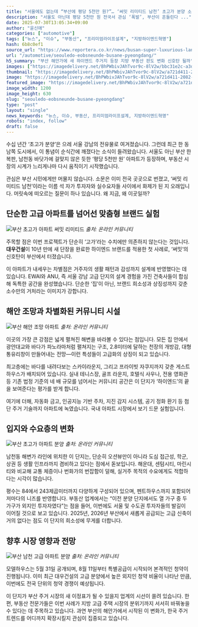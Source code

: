 ```yaml
---
title: "서울에도 없는데 “부산에 평당 5천만 원?”… ‘써밋 리미티드 남천’ 초고가 분양 소식에 전국 ‘들썩’"
description: "서울도 아닌데 평당 5천만 원 전국서 관심 ‘폭발’, 부산이 흔들린다 ..."
date: 2025-07-30T13:05:34+09:00
author: "윤신애"
categories: ["automotive"]
tags: ["뉴스", "이슈", "부동산", "프리미엄라이프설계", "지방하이엔드혁명"]
hash: 6b8c0ef1
source_url: "https://www.reportera.co.kr/news/busan-super-luxurious-landmark/"
url: "/automotive/seouledo-eobsneunde-busane-pyeongdang/"
h5_summary: "부산 해안가에 새 하이엔드 주거지 등장 지방 부동산 판도 변화 신호탄 될까"
images: ["https://imagedelivery.net/BhPWbivJAhTvor9c-8lV2w/bbc31e2c-a3d9-491f-f2c8-3c93ab8ccc00/public", "https://imagedelivery.net/BhPWbivJAhTvor9c-8lV2w/2510db0b-2ca1-4b89-ae6d-b281be265700/public", "https://imagedelivery.net/BhPWbivJAhTvor9c-8lV2w/883e6724-6a81-485d-643a-0fea2e2a2200/public", "https://imagedelivery.net/BhPWbivJAhTvor9c-8lV2w/35d4dd27-7285-4b06-6271-339dc0b9ee00/public", "https://imagedelivery.net/BhPWbivJAhTvor9c-8lV2w/a721d411-2082-4d25-0599-56297769ac00/public"]
thumbnail: "https://imagedelivery.net/BhPWbivJAhTvor9c-8lV2w/a721d411-2082-4d25-0599-56297769ac00/public"
image: "https://imagedelivery.net/BhPWbivJAhTvor9c-8lV2w/a721d411-2082-4d25-0599-56297769ac00/public"
featured_image: "https://imagedelivery.net/BhPWbivJAhTvor9c-8lV2w/a721d411-2082-4d25-0599-56297769ac00/public"
image_width: 1200
image_height: 630
slug: "seouledo-eobsneunde-busane-pyeongdang"
type: "post"
layout: "single"
news_keywords: "뉴스, 이슈, 부동산, 프리미엄라이프설계, 지방하이엔드혁명"
robots: "index, follow"
draft: false
---
```


수십 년간 ‘초고가 분양’은 으레 서울 강남의 전유물로 여겨졌습니다. 그런데 최근 한 동남쪽 도시에서, 이 통념이 순식간에 깨졌다는 소식이 들려왔습니다. 서울도 아닌 부산 한복판, 남천동 바닷가에 걸맞지 않은 듯한 ‘평당 5천만 원’ 아파트가 등장하며, 부동산 시장의 시계가 느리게나마 다시 움직이기 시작했습니다.

관심은 부산 시민에게만 머물지 않습니다. 소문은 이미 전국 곳곳으로 번졌고, ‘써밋 리미티드 남천’이라는 이름 석 자가 투자자와 실수요자들 사이에서 화제가 된 지 오래입니다. 머릿속에 떠오르는 질문이 하나 있습니다. 왜 지금, 왜 이곳일까?

## 단순한 고급 아파트를 넘어선 맞춤형 브랜드 실험

![부산 초고가 아파트 써밋 리미티드](https://imagedelivery.net/BhPWbivJAhTvor9c-8lV2w/bbc31e2c-a3d9-491f-f2c8-3c93ab8ccc00/public)
*출처: 온라인 커뮤니티*


주목할 점은 이번 프로젝트가 단순히 ‘고가’라는 수치에만 의존하지 않는다는 것입니다. **대우건설**이 10년 만에 새 단장을 완료한 하이엔드 브랜드를 적용한 첫 사례로, ‘써밋’의 신호탄이 부산에서 터졌습니다.

이 아파트가 내세우는 차별점은 거주자의 생활 패턴과 감성까지 설계에 반영했다는 데 있습니다. EWAI와 ANU, 즉 서울 강남 고급 단지의 설계 경험을 가진 건축사들이 합심해 독특한 공간을 완성했습니다. 단순한 ‘집’이 아닌, 브랜드 희소성과 상징성까지 갖춘 소수만의 거처라는 이미지가 강합니다.

## 해안 조망과 차별화된 커뮤니티 시설

![부산 해안 조망 아파트](https://imagedelivery.net/BhPWbivJAhTvor9c-8lV2w/883e6724-6a81-485d-643a-0fea2e2a2200/public)
*출처: 온라인 커뮤니티*


이곳의 가장 큰 강점은 넓게 펼쳐진 해변을 바라볼 수 있다는 점입니다. 모든 집 안에서 광안대교와 바다가 파노라마처럼 펼쳐지는 구조, 2.8미터에 달하는 천장의 개방감, 대형 통유리창이 만들어내는 전망—이런 특성들이 고급화의 상징이 되고 있습니다.

최고층에는 바다를 내려다보는 스카이라운지, 그리고 프라이빗 자쿠지까지 갖춘 게스트하우스가 배치되어 있습니다. 실내 테니스장, 골프 라운지, 호텔식 사우나, 전용 영화관 등 기존 법정 기준의 네 배 규모를 넘어서는 커뮤니티 공간은 이 단지가 ‘하이엔드’의 끝을 보여준다는 평가를 받게 합니다.

여기에 더해, 자동화 금고, 인공지능 기반 주차, 지진 감지 시스템, 공기 정화 환기 등 첨단 주거 기술까지 아파트에 녹였습니다. 국내 아파트 시장에서 보기 드문 실험입니다.

## 입지와 수요층의 변화

![부산 초고가 아파트 분양](https://imagedelivery.net/BhPWbivJAhTvor9c-8lV2w/35d4dd27-7285-4b06-6271-339dc0b9ee00/public)
*출처: 온라인 커뮤니티*


남천동 해변가 라인에 위치한 이 단지는, 단순히 오션뷰만이 아니라 도심 접근성, 학군, 상권 등 생활 인프라까지 겸비하고 있다는 점에서 돋보입니다. 해운대, 센텀시티, 마린시티와 비교해 교통 체증이나 번화가의 번잡함이 덜해, 실거주 목적의 수요에게도 적합하다는 시각이 많습니다.

평수는 84에서 243제곱미터까지 다양하게 구성되어 있으며, 펜트하우스까지 포함되어 저마다의 니즈를 반영합니다. 부동산 업계에서는 “이전 분양 단지에서도 열 가구 중 두 가구가 외지인 투자자였다”는 점을 들어, 이번에도 서울 및 수도권 투자자들의 발길이 이어질 것으로 보고 있습니다. 2025년, 2026년 부산에서 새롭게 공급되는 고급 신축이 거의 없다는 점도 이 단지의 희소성에 무게를 더합니다.

## 향후 시장 영향과 전망

![부산 남천 고급 아파트 분양](https://imagedelivery.net/BhPWbivJAhTvor9c-8lV2w/2510db0b-2ca1-4b89-ae6d-b281be265700/public)
*출처: 온라인 커뮤니티*


모델하우스는 5월 31일 공개되며, 8월 11일부터 특별공급이 시작되어 본격적인 청약이 진행됩니다. 이미 최근 대우건설의 고급 분양에서 높은 외지인 청약 비율이 나타난 만큼, 이번에도 전국 단위의 청약 경쟁이 예상됩니다.

이 단지가 부산 주거 시장의 새 이정표가 될 수 있을지 업계의 시선이 쏠려 있습니다. 한편, 부동산 전문가들은 이번 사례가 지방 고급 주택 시장의 분위기까지 서서히 바꿔놓을 수 있다는 데 주목하고 있습니다. 과연 부산의 해안가에서 시작된 이 변화가, 한국 주거 트렌드를 어디까지 확장시킬지 관심이 집중되고 있습니다.
